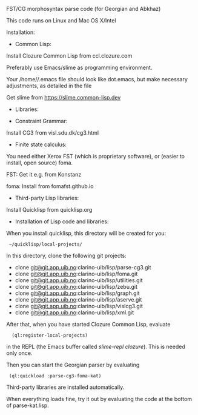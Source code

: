 
FST/CG morphosyntax parse code (for Georgian and Abkhaz)

This code runs on Linux and Mac OS X/Intel

Installation:

* Common Lisp:

Install Clozure Common Lisp from ccl.clozure.com

Preferably use Emacs/slime as programming environment.

Your /home/<user>/.emacs file should look like dot.emacs, but make necessary adjustments, as detailed in the file

Get slime from https://slime.common-lisp.dev

* Libraries:

* Constraint Grammar:

Install CG3 from visl.sdu.dk/cg3.html

* Finite state calculus:

You need either Xerox FST (which is proprietary software), or (easier to install, open source) foma.

FST: Get it e.g. from Konstanz

foma: Install from fomafst.github.io

* Third-party Lisp libraries:

Install Quicklisp from quicklisp.org

* Installation of Lisp code and libraries:

When you install quicklisp, this directory will be created for you:

     ~/quicklisp/local-projects/

In this directory, clone the following git projects:

* clone git@git.app.uib.no:clarino-uib/lisp/parse-cg3.git
* clone git@git.app.uib.no:clarino-uib/lisp/foma.git
* clone git@git.app.uib.no:clarino-uib/lisp/utilities.git
* clone git@git.app.uib.no:clarino-uib/lisp/zebu.git
* clone git@git.app.uib.no:clarino-uib/lisp/graph.git
* clone git@git.app.uib.no:clarino-uib/lisp/aserve.git
* clone git@git.app.uib.no:clarino-uib/lisp/vislcg3.git
* clone git@git.app.uib.no:clarino-uib/lisp/xml.git

After that, when you have started Clozure Common Lisp, evaluate

      (ql:register-local-projects)

in the REPL (the Emacs buffer called *slime-repl clozure*). This is needed only once.

Then you can start the Georgian parser by evaluating

     (ql:quickload :parse-cg3-foma-kat)

Third-party libraries are installed automatically.

When everything loads fine, try it out by evaluating the code at the bottom of parse-kat.lisp.




